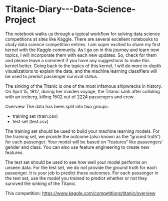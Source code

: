 # Titanic-Diary---Data-Science-Project

The notebook walks us through a typical workflow for solving data science competitions at sites like Kaggle. There are several excellent notebooks to study data science competition entries. I am super excited to share my first kernel with the Kaggle community. As I go on in this journey and learn new topics, I will incorporate them with each new updates. So, check for them and please leave a comment if you have any suggestions to make this kernel better. Going back to the topics of this kernel, I will do more in-depth visualizations to explain the data, and the machine learning classifiers will be used to predict passenger survival status.

The sinking of the Titanic is one of the most infamous shipwrecks in history. On April 15, 1912, during her maiden voyage, the Titanic sank after colliding with an iceberg, killing 1502 out of 2224 passengers and crew.

Overview
The data has been split into two groups:

* training set (train.csv)
* test set (test.csv)

The training set should be used to build your machine learning models. For the training set, we provide the outcome (also known as the “ground truth”) for each passenger. Your model will be based on “features” like passengers’ gender and class. You can also use feature engineering to create new features.

The test set should be used to see how well your model performs on unseen data. For the test set, we do not provide the ground truth for each passenger. It is your job to predict these outcomes. For each passenger in the test set, use the model you trained to predict whether or not they survived the sinking of the Titanic.

 This competition: https://www.kaggle.com/competitions/titanic/overview

